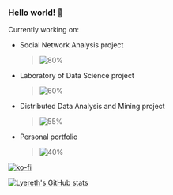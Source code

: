 ### Hello world! 👋

Currently working on:
- Social Network Analysis project 
  > ![80%](https://progress-bar.dev/80)
- Laboratory of Data Science project
  > ![60%](https://progress-bar.dev/60)
- Distributed Data Analysis and Mining project
  > ![55%](https://progress-bar.dev/55)
- Personal portfolio 
  > ![40%](https://progress-bar.dev/40)

[![ko-fi](https://ko-fi.com/img/githubbutton_sm.svg)](https://ko-fi.com/X8X092BO)

[![Lyereth's GitHub stats](https://github-readme-stats.vercel.app/api?username=lyereth&show_icons=true&theme=tokyonight)](https://github.com/anuraghazra/github-readme-stats)

